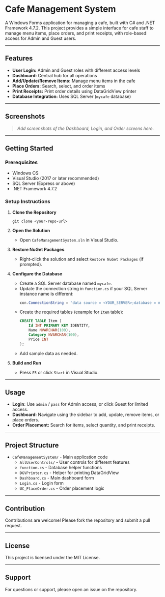 # Cafe Management System

A Windows Forms application for managing a cafe, built with C# and .NET Framework 4.7.2. This project provides a simple interface for cafe staff to manage menu items, place orders, and print receipts, with role-based access for Admin and Guest users.

---

## Features

- **User Login:** Admin and Guest roles with different access levels
- **Dashboard:** Central hub for all operations
- **Add/Update/Remove Items:** Manage menu items in the cafe
- **Place Orders:** Search, select, and order items
- **Print Receipts:** Print order details using DataGridView printer
- **Database Integration:** Uses SQL Server (`mycafe` database)

---

## Screenshots

> _Add screenshots of the Dashboard, Login, and Order screens here._

---

## Getting Started

### Prerequisites
- Windows OS
- Visual Studio (2017 or later recommended)
- SQL Server (Express or above)
- .NET Framework 4.7.2

### Setup Instructions

1. **Clone the Repository**
   ```
   git clone <your-repo-url>
   ```
2. **Open the Solution**
   - Open `CafeManagementSystem.sln` in Visual Studio.

3. **Restore NuGet Packages**
   - Right-click the solution and select `Restore NuGet Packages` (if prompted).

4. **Configure the Database**
   - Create a SQL Server database named `mycafe`.
   - Update the connection string in `function.cs` if your SQL Server instance name is different:
     ```csharp
     con.ConnectionString = "data source = <YOUR_SERVER>;database = mycafe; integrated security = True";
     ```
   - Create the required tables (example for `Item` table):
     ```sql
     CREATE TABLE Item (
         Id INT PRIMARY KEY IDENTITY,
         Name NVARCHAR(100),
         Category NVARCHAR(100),
         Price INT
     );
     ```
   - Add sample data as needed.

5. **Build and Run**
   - Press `F5` or click `Start` in Visual Studio.

---

## Usage

- **Login:** Use `admin` / `pass` for Admin access, or click Guest for limited access.
- **Dashboard:** Navigate using the sidebar to add, update, remove items, or place orders.
- **Order Placement:** Search for items, select quantity, and print receipts.

---

## Project Structure

- `CafeManagementSystem/` - Main application code
  - `AllUserControls/` - User controls for different features
  - `function.cs` - Database helper functions
  - `DGVPrinter.cs` - Helper for printing DataGridView
  - `Dashboard.cs` - Main dashboard form
  - `Login.cs` - Login form
  - `UC_PlaceOrder.cs` - Order placement logic

---

## Contribution

Contributions are welcome! Please fork the repository and submit a pull request.

---

## License

This project is licensed under the MIT License.

---

## Support

For questions or support, please open an issue on the repository.
